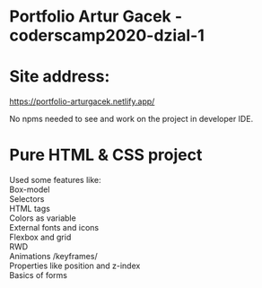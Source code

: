 # Portfolio Artur Gacek - coderscamp2020-dzial-1
# Site address:
 https://portfolio-arturgacek.netlify.app/ </br>

 No npms needed to see and work on the project in developer IDE.</br>

# Pure HTML & CSS project
 Used some features like:</br>
 Box-model</br>
 Selectors</br>
 HTML tags</br>
 Colors as variable</br>
 External fonts and icons</br>
 Flexbox and grid</br>
 RWD</br>
 Animations /keyframes/</br>
 Properties like position and z-index</br>
 Basics of forms</br>

